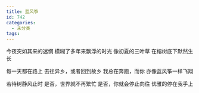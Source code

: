 ```yaml
---
title: 蓝风筝
id: 742
categories:
  - 未分类
tags:
---
```


今夜突如其来的迷惘
模糊了多年来飘浮的时光
像初夏的三叶草
在榕树底下默然生长

每一天都在路上
去往异乡，或者回到故乡
我总在奔跑，而你
亦像蓝风筝一样飞翔

若待树静风止时
是否，世界就不再繁忙
是否，你就会停止向往
优雅的停在我手上
